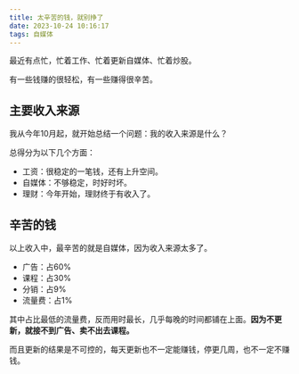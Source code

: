 ```yaml
---
title: 太辛苦的钱，就别挣了
date: 2023-10-24 10:16:17
tags: 自媒体
---
```


最近有点忙，忙着工作、忙着更新自媒体、忙着炒股。

有一些钱赚的很轻松，有一些赚得很辛苦。

## 主要收入来源

我从今年10月起，就开始总结一个问题：我的收入来源是什么？

总得分为以下几个方面：

- 工资：很稳定的一笔钱，还有上升空间。
- 自媒体：不够稳定，时好时坏。
- 理财：今年开始，理财终于有收入了。

## 辛苦的钱

以上收入中，最辛苦的就是自媒体，因为收入来源太多了。

  - 广告：占60%
  - 课程：占30%
  - 分销：占9%
  - 流量费：占1%

其中占比最低的流量费，反而用时最长，几乎每晚的时间都铺在上面。**因为不更新，就接不到广告、卖不出去课程。**

而且更新的结果是不可控的，每天更新也不一定能赚钱，停更几周，也不一定不赚钱。






